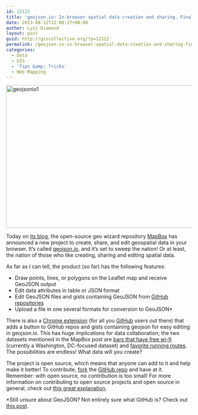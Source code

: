 ```yaml
---
id: 12122
title: 'geojson.io: In-browser spatial data creation and sharing. Finally.'
date: 2013-08-12T12:08:27+00:00
author: Lyzi Diamond
layout: post
guid: http://giscollective.org/?p=12122
permalink: /geojson-io-in-browser-spatial-data-creation-and-sharing-finally/
categories:
  - Data
  - GIS
  - 'Tips &amp; Tricks'
  - Web Mapping
---
```

<img src="http://giscollective.org/wp-content/uploads/2013/08/geojsonio1.png" alt="geojsonio1" width="671" height="388" class="aligncenter size-full wp-image-12127" />

Today on [its blog](http://www.mapbox.com/blog/geojsonio-announce/), the open-source geo wizard repository [MapBox](http://mapbox.com) has announced a new project to create, share, and edit geospatial data in your browser. It&#8217;s called [geojson.io](http://geojson.io), and it&#8217;s set to sweep the nation! Or at least, the nation of those who like creating, sharing and editing spatial data.

As far as I can tell, the product (so far) has the following features:

  * Draw points, lines, or polygons on the Leaflet map and receive GeoJSON output
  * Edit data attributes in table or JSON format
  * Edit GeoJSON files and gists containing GeoJSON from [GitHub repositories](http://giscollective.org/github-and-geojson-just-keeps-getting-better/)
  * Upload a file in one several formats for conversion to GeoJSON*

There is also a [Chrome extension](https://chrome.google.com/webstore/detail/geojsonio/oibjgofbhldcajfamjganpeacipebckp) (for all you [GitHub](http://github.com) users out there) that adds a button to GitHub repos and gists containing geojson for easy editing in geojson.io. This has huge implications for data collaboration; the two datasets mentioned in the MapBox post are [bars that have free wi-fi](https://github.com/benbalter/dc-wifi-social) (currently a Washington, DC-focused dataset) and [favorite running routes](http://geojson.io/#gist:6188907). The possibilities are endless! What data will you create?

The project is open source, which means that anyone can add to it and help make it better! To contribute, [fork](https://help.github.com/articles/fork-a-repo) the [GitHub repo](https://github.com/mapbox/geojson.io) and have at it. Remember: with open source, no contribution is too small! For more information on contributing to open source projects and open source in general, check out [this great explanation](http://opensource.com/resources/what-open-source).

*Still unsure about GeoJSON? Not entirely sure what GitHub is? Check out [this post](http://giscollective.org/github-bringing-geojson-to-life-since-2013/).